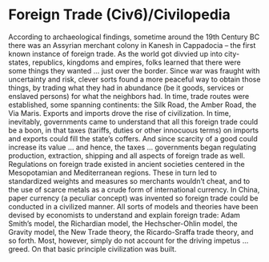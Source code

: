 # Foreign Trade (Civ6)/Civilopedia

According to archaeological findings, sometime around the 19th Century BC there was an Assyrian merchant colony in Kanesh in Cappadocia – the first known instance of foreign trade. As the world got divvied up into city-states, republics, kingdoms and empires, folks learned that there were some things they wanted … just over the border. Since war was fraught with uncertainty and risk, clever sorts found a more peaceful way to obtain those things, by trading what they had in abundance (be it goods, services or enslaved persons) for what the neighbors had. In time, trade routes were established, some spanning continents: the Silk Road, the Amber Road, the Via Maris. Exports and imports drove the rise of civilization.
In time, inevitably, governments came to understand that all this foreign trade could be a boon, in that taxes (tariffs, duties or other innocuous terms) on imports and exports could fill the state’s coffers. And since scarcity of a good could increase its value … and hence, the taxes … governments began regulating production, extraction, shipping and all aspects of foreign trade as well. Regulations on foreign trade existed in ancient societies centered in the Mesopotamian and Mediterranean regions. These in turn led to standardized weights and measures so merchants wouldn’t cheat, and to the use of scarce metals as a crude form of international currency. In China, paper currency (a peculiar concept) was invented so foreign trade could be conducted in a civilized manner.
All sorts of models and theories have been devised by economists to understand and explain foreign trade: Adam Smith’s model, the Richardian model, the Hechscher-Ohlin model, the Gravity model, the New Trade theory, the Ricardo-Sraffa trade theory, and so forth. Most, however, simply do not account for the driving impetus … greed. On that basic principle civilization was built.